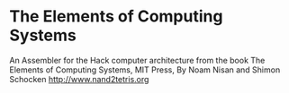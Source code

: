 # The Elements of Computing Systems
An Assembler for the Hack computer architecture from the book The Elements of Computing Systems, MIT Press, By Noam Nisan and Shimon Schocken
http://www.nand2tetris.org
